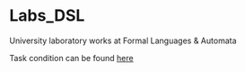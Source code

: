 # Labs_DSL

University laboratory works at Formal Languages & Automata

Task condition can be found <a href="https://github.com/filpatterson/DSL_laboratory_works" target="_blank">here</a>
